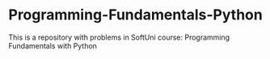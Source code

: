 # Programming-Fundamentals-Python
This is a repository with problems in SoftUni course: Programming Fundamentals with Python
